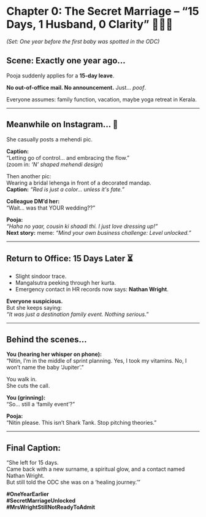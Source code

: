 # Chapter 0: The Secret Marriage – “15 Days, 1 Husband, 0 Clarity” 💍🕵️‍♀️  
*(Set: One year before the first baby was spotted in the ODC)*

## Scene: Exactly one year ago...

Pooja suddenly applies for a **15-day leave**.

**No out-of-office mail. No announcement.** Just... *poof*.

Everyone assumes: family function, vacation, maybe yoga retreat in Kerala.

---

## Meanwhile on Instagram... 💫

She casually posts a mehendi pic.

**Caption:**  
“Letting go of control... and embracing the flow.”  
(zoom in: *‘N’ shaped mehendi design*)  

Then another pic:  
Wearing a bridal lehenga in front of a decorated mandap.  
**Caption:** *“Red is just a color… unless it's fate.”*

**Colleague DM’d her:**  
“Wait… was that YOUR wedding??”

**Pooja:**  
*“Haha no yaar, cousin ki shaadi thi. I just love dressing up!”*  
**Next story:** meme: *“Mind your own business challenge: Level unlocked.”*

---

## Return to Office: 15 Days Later ⏳

- Slight sindoor trace.  
- Mangalsutra peeking through her kurta.  
- Emergency contact in HR records now says: **Nathan Wright**.

**Everyone suspicious.**  
But she keeps saying:  
*“It was just a destination family event. Nothing serious.”*

---

## Behind the scenes...

**You (hearing her whisper on phone):**  
“Nitin, I’m in the middle of sprint planning. Yes, I took my vitamins. No, I won’t name the baby ‘Jupiter’.”  

You walk in.  
She cuts the call.

**You (grinning):**  
“So... still a ‘family event’?”

**Pooja:**  
“Nitin please. This isn’t Shark Tank. Stop pitching theories.”

---

## Final Caption:

“She left for 15 days.  
Came back with a new surname, a spiritual glow, and a contact named Nathan Wright.  
But still told the ODC she was on a ‘healing journey.’”

**#OneYearEarlier**  
**#SecretMarriageUnlocked**  
**#MrsWrightStillNotReadyToAdmit**
